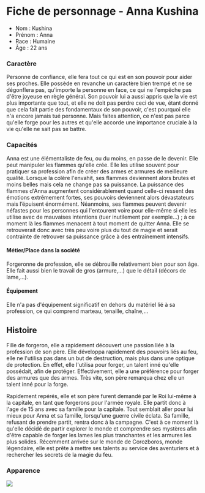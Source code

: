 # Fiche de personnage - Anna Kushina

- Nom : Kushina
- Prénom : Anna 
- Race : Humaine
- Âge : 22 ans

### Caractère

Personne de confiance, elle fera tout ce qui est en son pouvoir pour aider ses proches. Elle possède en revanche un caractère bien trempé et ne se dégonflera pas, qu'importe la personne en face, ce qui ne l'empêche pas d'être joyeuse en règle général. Son pouvoir lui a aussi appris que la vie est plus importante que tout, et elle ne doit pas perdre ceci de vue, étant donné que cela fait partie des fondamentaux de son pouvoir, c'est pourquoi elle n'a encore jamais tué personne. Mais faites attention, ce n'est pas parce qu'elle forge pour les autres et qu'elle accorde une importance cruciale à la vie qu'elle ne sait pas se battre.

### Capacités

Anna est une élémentaliste de feu, ou du moins, en passe de le devenir. Elle peut manipuler les flammes qu'elle crée. Elle les utilise souvent pour pratiquer sa profession afin de créer des armes et armures de meilleure qualité. Lorsque la colère l'envahit, ses flammes deviennent alors brutes et moins belles mais cela ne change pas sa puissance. La puissance des flammes d'Anna augmentent considérablement quand celle-ci ressent des émotions extrêmement fortes, ses pouvoirs deviennent alors dévastateurs mais l’épuisent énormément. Néanmoins, ses flammes peuvent devenir néfastes pour les personnes qui l'entourent voire pour elle-même si elle les utilise avec de mauvaises intentions (tuer inutilement par exemple...) ; à ce moment là les flammes menacent à tout moment de quitter Anna. Elle se retrouverait donc avec très peu voire plus du tout de magie et serait contrainte de retrouver sa puissance grâce à des entraînement intensifs.

#### Métier/Place dans la société

Forgeronne de profession, elle se débrouille relativement bien pour son âge. Elle fait aussi bien le travail de gros (armure,...) que le détail (décors de lame,...).

#### Équipement

Elle n'a pas d'équipement significatif en dehors du matériel lié à sa profession, ce qui comprend marteau, tenaille, chaîne,...

## Histoire

Fille de forgeron, elle a rapidement découvert une passion liée à la profession de son père. Elle développa rapidement des pouvoirs liés au feu, elle ne l'utilisa pas dans un but de destruction, mais plus dans une optique de protection. En effet, elle l'utilisa pour forger, un talent inné qu'elle possédait, afin de protéger. Effectivement, elle a une préférence pour forger des armures que des armes. Très vite, son père remarqua chez elle un talent inné pour la forge.

Rapidement repérés, elle et son père furent demandé par le Roi lui-même à la capitale, en tant que forgerons pour l'armée royale. Elle partit donc à l'age de 15 ans avec sa famille pour la capitale. Tout semblait aller pour lui mieux pour Anna et sa famille, lorsqu'une guerre civile éclata. Sa famille, refusant de prendre partit, rentra donc à la campagne. C'est à ce moment là qu'elle décidé de partir explorer le monde et comprendre ses mystères afin d'être capable de forger les lames les plus tranchantes et les armures les plus solides. Récemment arrivée sur le monde de Corozboros, monde légendaire, elle est prête à mettre ses talents au service des aventuriers et à rechercher les secrets de la magie du feu.

### Apparence

![](https://cdn.discordapp.com/attachments/343865994768285696/363032987773960193/elsword_hq_render_of_elesis_blazing_heart_by_oneexisting-d6pu7f9.png)
